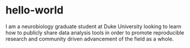 # hello-world
I am a neurobiology graduate student at Duke University looking to learn how to publicly share data analysis tools in order to promote reproducible research and community driven advancement of the field as a whole.
